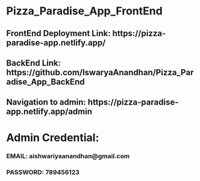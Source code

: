 <h1>Pizza_Paradise_App_FrontEnd</h1>

<h2>FrontEnd Deployment Link: https://pizza-paradise-app.netlify.app/</h2>
<h2>BackEnd Link: https://github.com/IswaryaAnandhan/Pizza_Paradise_App_BackEnd</h2>
<h2>Navigation to admin: https://pizza-paradise-app.netlify.app/admin</h2>
</hr>
<h1>Admin Credential:</h1>
<h3>EMAIL: aishwariyaanandhan@gmail.com </h3> 
<h3>PASSWORD: 789456123 </h3>



